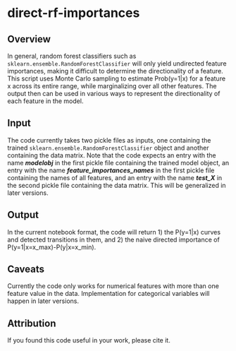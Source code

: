 # direct-rf-importances

## Overview
In general, random forest classifiers such as `sklearn.ensemble.RandomForestClassifier` will only yield undirected feature importances, making it difficult to determine the directionality of a feature. This script uses Monte Carlo sampling to estimate Prob(y=1|x) for a feature x across its entire range, while marginalizing over all other features. The output then can be used in various ways to represent the directionality of each feature in the model.

## Input
The code currently takes two pickle files as inputs, one containing the trained `sklearn.ensemble.RandomForestClassifier` object and another containing the data matrix. Note that the code expects an entry with the name ***modelobj*** in the first pickle file containing the trained model object, an entry with the name ***feature_importances_names*** in the first pickle file containing the names of all features, and an entry with the name ***test_X*** in the second pickle file containing the data matrix. This will be generalized in later versions.

## Output
In the current notebook format, the code will return 1) the P(y=1|x) curves and detected transitions in them, and 2) the naive directed importance of P(y=1|x=x_max)-P(y|x=x_min).

## Caveats
Currently the code only works for numerical features with more than one feature value in the data. Implementation for categorical variables will happen in later versions.


## Attribution
If you found this code useful in your work, please cite it.